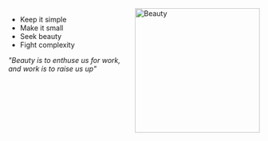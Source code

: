 
<img align="right" src="http://inews.gtimg.com/newsapp_match/0/10903293331/0" height="250" alt="Beauty" />

* Keep it simple
* Make it small
* Seek beauty
* Fight complexity


 *"Beauty is to enthuse us for work, 
   and work is to raise us up"*









 


